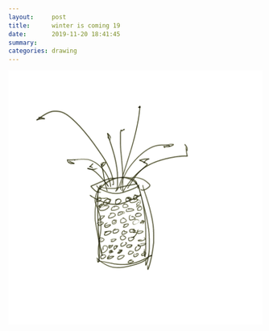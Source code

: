 ```yaml
---
layout:     post
title:      winter is coming 19
date:       2019-11-20 18:41:45
summary:    
categories: drawing
---
```

![winter is coming 19](/images/diary/winter-is-coming-19.png ".")
